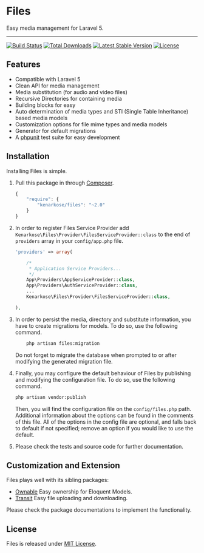 # Files
Easy media management for Laravel 5.

---
[![Build Status](https://travis-ci.org/kenarkose/Files.svg?branch=master)](https://travis-ci.org/kenarkose/Files)
[![Total Downloads](https://poser.pugx.org/kenarkose/Files/downloads)](https://packagist.org/packages/kenarkose/Files)
[![Latest Stable Version](https://poser.pugx.org/kenarkose/Files/version)](https://packagist.org/packages/kenarkose/Files)
[![License](https://poser.pugx.org/kenarkose/Files/license)](https://packagist.org/packages/kenarkose/Files)

## Features
- Compatible with Laravel 5
- Clean API for media management
- Media substitution (for audio and video files)
- Recursive Directories for containing media
- Building blocks for easy
- Auto determination of media types and STI (Single Table Inheritance) based media models
- Customization options for file mime types and media models
- Generator for default migrations
- A [phpunit](http://www.phpunit.de) test suite for easy development

## Installation
Installing Files is simple.

1. Pull this package in through [Composer](https://getcomposer.org).

    ```js
    {
        "require": {
            "kenarkose/files": "~2.0"
        }
    }
    ```

2. In order to register Files Service Provider add `Kenarkose\Files\Provider\FilesServiceProvider::class` to the end of `providers` array in your `config/app.php` file.
    ```php
    'providers' => array(
    
        /*
         * Application Service Providers...
         */
        App\Providers\AppServiceProvider::class,
        App\Providers\AuthServiceProvider::class,
        ...
        Kenarkose\Files\Provider\FilesServiceProvider::class,
    
    ),
    ```
    
3. In order to persist the media, directory and substitute information, you have to create migrations for models. To do so, use the following command.
    ```bash
        php artisan files:migration
    ```
    Do not forget to migrate the database when prompted to or after modifying the generated migration file.

4. Finally, you may configure the default behaviour of Files by publishing and modifying the configuration file. To do so, use the following command. 
    ```bash
    php artisan vendor:publish
    ```
    Then, you will find the configuration file on the `config/files.php` path. Additional information about the options can be found in the comments of this file. All of the options in the config file are optional, and falls back to default if not specified; remove an option if you would like to use the default.

5. Please check the tests and source code for further documentation.

## Customization and Extension
Files plays well with its sibling packages:

- [Ownable](https://github.com/kenarkose/Ownable) Easy ownership for Eloquent Models.
- [Transit](https://github.com/kenarkose/Transit) Easy file uploading and downloading.

Please check the package documentations to implement the functionality.

## License
Files is released under [MIT License](https://github.com/kenarkose/Files/blob/master/LICENSE).